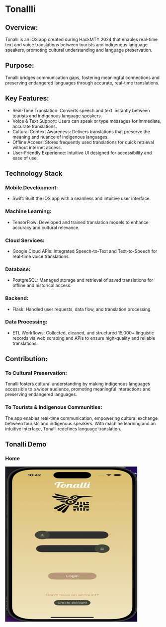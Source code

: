 # Tonallli

## Overview:
Tonalli is an iOS app created during HackMTY 2024 that enables real-time text and voice translations between tourists and indigenous language speakers, promoting cultural understanding and language preservation.

## Purpose:
Tonalli bridges communication gaps, fostering meaningful connections and preserving endangered languages through accurate, real-time translations.

## Key Features:
 * Real-Time Translation: Converts speech and text instantly between tourists and indigenous language speakers.
 * Voice & Text Support: Users can speak or type messages for immediate, accurate translations.
 * Cultural Context Awareness: Delivers translations that preserve the meaning and nuance of indigenous languages.
 * Offline Access: Stores frequently used translations for quick retrieval without internet access.
 * User-Friendly Experience: Intuitive UI designed for accessibility and ease of use.

## Technology Stack
### Mobile Development:
* Swift: Built the iOS app with a seamless and intuitive user interface.
  
### Machine Learning:
* TensorFlow: Developed and trained translation models to enhance accuracy and cultural relevance.

### Cloud Services:
* Google Cloud APIs: Integrated Speech-to-Text and Text-to-Speech for real-time voice translations.

### Database:
* PostgreSQL: Managed storage and retrieval of saved translations for offline and historical access.

### Backend:
* Flask: Handled user requests, data flow, and translation processing.

### Data Processing:
* ETL Workflows: Collected, cleaned, and structured 15,000+ linguistic records via web scraping and APIs to ensure high-quality and reliable translations.

## Contribution:

### To Cultural Preservation:
Tonalli fosters cultural understanding by making indigenous languages accessible to a wider audience, promoting meaningful interactions and preserving endangered languages.

### To Tourists & Indigenous Communities:
The app enables real-time communication, empowering cultural exchange between tourists and indigenous speakers. With machine learning and an intuitive interface, Tonalli redefines language translation.

## Tonalli Demo

### Home
<div> 
  <img src = "images/home.jpg" width = "425" height = "500">
</div>
